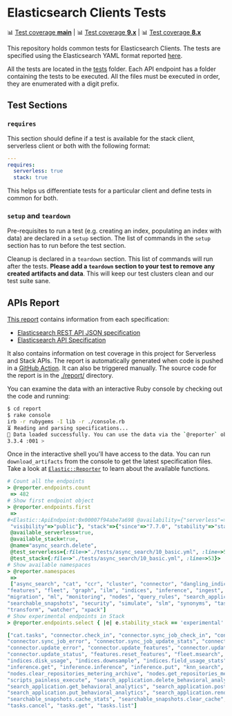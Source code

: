 # Elasticsearch Clients Tests

📊 [Test coverage **main**](https://github.com/elastic/elasticsearch-clients-tests/blob/main/apis_report.md#elasticsearch-tests-report) | 📊 [Test coverage **9.x**](https://github.com/elastic/elasticsearch-clients-tests/blob/9.x/apis_report.md#elasticsearch-tests-report) | 📊 [Test coverage **8.x**](https://github.com/elastic/elasticsearch-clients-tests/blob/8.x/apis_report.md#elasticsearch-tests-report)

This repository holds common tests for Elasticsearch Clients. The tests are specified using the Elasticsearch YAML format reported [here](https://github.com/elastic/elasticsearch/blob/main/rest-api-spec/src/yamlRestTest/resources/rest-api-spec/test/README.asciidoc).

All the tests are located in the [tests](tests) folder. Each API endpoint has a folder containing the tests to be executed. All the files must be executed in order, they are enumerated with a digit prefix.

## Test Sections

### `requires`

This section should define if a test is available for the stack client, serverless client or both with the following format:
```yaml
---
requires:
  serverless: true
  stack: true
```

This helps us differentiate tests for a particular client and define tests in common for both.

### `setup` and `teardown`

Pre-requisites to run a test (e.g. creating an index, populating an index with data) are declared in a `setup` section. The list of commands in the `setup` section has to run before the test section.

Cleanup is declared in a `teardown` section. This list of commands will run after the tests. **Please add a `teardown` section to your test to remove any created artifacts and data**. This will keep our test clusters clean and our test suite sane.

## APIs Report

[This report](https://github.com/elastic/elasticsearch-clients-tests/blob/main/apis_report.md) contains information from each specification:
- [Elasticsearch REST API JSON specification](https://github.com/elastic/elasticsearch/tree/main/rest-api-spec)
- [Elasticsearch API Specification](https://github.com/elastic/elasticsearch-specification/)

It also contains information on test coverage in this project for Serverless and Stack APIs. The report is automatically generated when code is pushed in a [GitHub Action](https://github.com/elastic/elasticsearch-clients-tests/blob/main/.github/workflows/report.yml). It can also be triggered manually. The source code for the report is in the [./report/](./report) directory.

You can examine the data with an interactive Ruby console by checking out the code and running:

```bash
$ cd report
$ rake console
irb -r rubygems -I lib -r ./console.rb
⏳ Reading and parsing specifications...
📜 Data loaded successfully. You can use the data via the `@reporter` object.
3.3.4 :001 >
```

Once in the interactive shell you'll have access to the data. You can run `download_artifacts` from the console to get the latest specification files. Take a look at [`Elastic::Reporter`](./report/reporter.rb) to learn about the available functions.

```ruby
# Count all the endpoints
> @reporter.endpoints.count
 => 482
# Show first endpoint object
> @reporter.endpoints.first
 =>
#<Elastic::ApiEndpoint:0x00007f94abe7a698 @availability={"serverless"=>{"stability"=>"stable",
 "visibility"=>"public"}, "stack"=>{"since"=>"7.7.0", "stability"=>"stable"}} ,
 @available_serverless=true,
 @available_stack=true,
 @name="async_search.delete",
 @test_serverless={:file=>"./tests/async_search/10_basic.yml", :line=>53},
 @test_stack={:file=>"./tests/async_search/10_basic.yml", :line=>53}>
# Show available namespaces
> @reporter.namespaces
 =>
 ["async_search", "cat", "ccr", "cluster", "connector", "dangling_indices", "enrich", "eql", "esql",
"features", "fleet", "graph", "ilm", "indices", "inference", "ingest", "license", "logstash",
"migration", "ml", "monitoring", "nodes", "query_rules", "search_application",
"searchable_snapshots", "security", "simulate", "slm", "synonyms", "tasks", "text_structure",
"transform", "watcher", "xpack"]
# Show experimental endpoints in Stack
> @reporter.endpoints.select { |e| e.stability_stack == 'experimental' }.map(&:name)

["cat.tasks", "connector.check_in", "connector.sync_job_check_in", "connector.sync_job_claim",
"connector.sync_job_error", "connector.sync_job_update_stats", "connector.update_active_filtering",
"connector.update_error", "connector.update_features", "connector.update_filtering_validation",
"connector.update_status", "features.reset_features", "fleet.msearch", "fleet.search",
"indices.disk_usage", "indices.downsample", "indices.field_usage_stats", "inference.delete",
"inference.get", "inference.inference", "inference.put", "knn_search",
"nodes.clear_repositories_metering_archive", "nodes.get_repositories_metering_info",
"scripts_painless_execute", "search_application.delete_behavioral_analytics",
"search_application.get_behavioral_analytics", "search_application.post_behavioral_analytics_event",
"search_application.put_behavioral_analytics", "search_application.render_query",
"searchable_snapshots.cache_stats", "searchable_snapshots.clear_cache", "simulate.ingest",
"tasks.cancel", "tasks.get", "tasks.list"]

```
